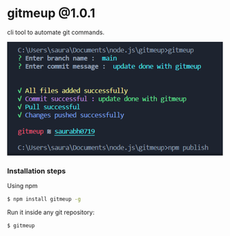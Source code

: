 # gitmeup @1.0.1

cli tool to automate git commands. 

<p align="center">
<img src="demo.PNG"/>
  </p>

### Installation steps
Using npm 
```sh
$ npm install gitmeup -g
```
Run it inside any git repository:
```sh
$ gitmeup
```

